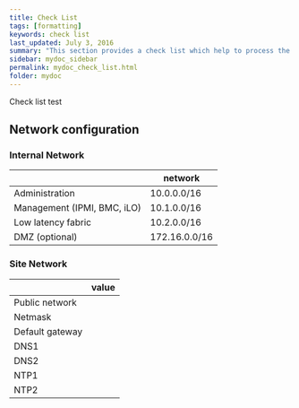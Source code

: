 ```yaml
---
title: Check List
tags: [formatting]
keywords: check list
last_updated: July 3, 2016
summary: "This section provides a check list which help to process the installation of an HPC cluster"
sidebar: mydoc_sidebar
permalink: mydoc_check_list.html
folder: mydoc
---
```


Check list test


## Network configuration
### Internal Network

|                              | network       |
|------------------------------|---------------|
| Administration               | 10.0.0.0/16   |
| Management (IPMI, BMC, iLO)  | 10.1.0.0/16   |
| Low latency fabric           | 10.2.0.0/16   |
| DMZ (optional)               | 172.16.0.0/16 |
 
### Site Network

|                              | value         |
|------------------------------|---------------|
| Public network               |               |
| Netmask                      |               |
| Default gateway              |               |
| DNS1                         |               |
| DNS2                         |               |
| NTP1                         |               |
| NTP2                         |               |

